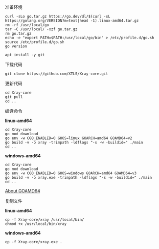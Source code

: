 准备环境

```
curl -sLo go.tar.gz https://go.dev/dl/$(curl -sL https://golang.org/VERSION?m=text|head -1).linux-amd64.tar.gz
rm -rf /usr/local/go
tar -C /usr/local/ -xzf go.tar.gz
rm go.tar.gz
echo -e "export PATH=$PATH:/usr/local/go/bin" > /etc/profile.d/go.sh
source /etc/profile.d/go.sh
go version
```

```
apt install -y git
```

下载代码

```
git clone https://github.com/XTLS/Xray-core.git
```

更新代码

```
cd Xray-core
git pull
cd ..
```

编译命令

**linux-amd64**

```
cd Xray-core
go mod download
go env -w CGO_ENABLED=0 GOOS=linux GOARCH=amd64 GOAMD64=v2
go build -v -o xray -trimpath -ldflags "-s -w -buildid=" ./main
cd ..
```

**windows-amd64**

```
cd Xray-core
go mod download
go env -w CGO_ENABLED=0 GOOS=windows GOARCH=amd64 GOAMD64=v3
go build -v -o xray.exe -trimpath -ldflags "-s -w -buildid=" ./main
cd ..
```

[About GOAMD64](https://github.com/golang/go/wiki/MinimumRequirements#amd64)

复制文件

**linux-amd64**

```
cp -f Xray-core/xray /usr/local/bin/
chmod +x /usr/local/bin/xray
```

**windows-amd64**

```
cp -f Xray-core/xray.exe .
```

